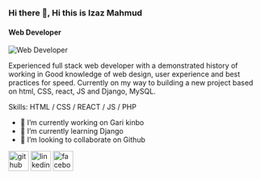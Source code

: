 ### Hi there 👋, Hi this is Izaz Mahmud
#### Web Developer
![Web Developer](https://media.licdn.com/dms/image/D4E16AQEAUAePUboAlA/profile-displaybackgroundimage-shrink_350_1400/0/1688548885038?e=1694044800&v=beta&t=Kb4_ulkZgzuPabo1CCfUJ4lDp5Kk6SzvdVuxw8IYox0)

Experienced full stack web developer with a demonstrated history of working in Good knowledge of web design, user experience and best practices for speed. Currently on my way to building a new project based on html, CSS, react, JS and Django, MySQL.

Skills:  HTML / CSS / REACT / JS / PHP

- 🔭 I’m currently working on Gari kinbo 
- 🌱 I’m currently learning Django  
- 👯 I’m looking to collaborate on Github 


[<img src='https://cdn.jsdelivr.net/npm/simple-icons@3.0.1/icons/github.svg' alt='github' height='40'>](https://github.com/https://github.com/Izazmahmud98)  [<img src='https://cdn.jsdelivr.net/npm/simple-icons@3.0.1/icons/linkedin.svg' alt='linkedin' height='40'>](https://www.linkedin.com/in/https://www.linkedin.com/in/izaz-mahmud-81ab7420b/)  [<img src='https://cdn.jsdelivr.net/npm/simple-icons@3.0.1/icons/facebook.svg' alt='facebook' height='40'>](https://www.facebook.com/https://www.facebook.com/profile.php?id=100009265676124)  

